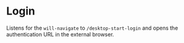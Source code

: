 # Login

Listens for the `will-navigate` to `/desktop-start-login` and opens the authentication URL in the external browser.
